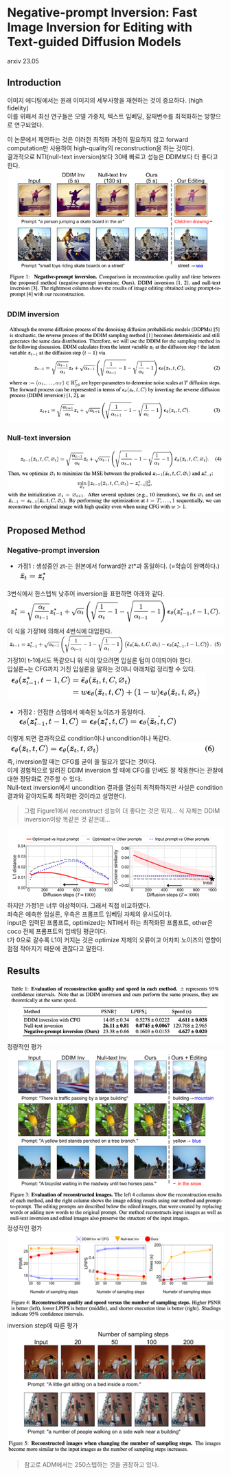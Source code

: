 Negative-prompt Inversion: Fast Image Inversion for Editing with Text-guided Diffusion Models
===
arxiv 23.05  

## Introduction  
이미지 에디팅에서는 원래 이미지의 세부사항을 재현하는 것이 중요하다. (high fidelity)  
이를 위해서 최신 연구들은 모델 가중치, 텍스트 임베딩, 잠재변수를 최적화하는 방향으로 연구되었다.

이 논문에서 제안하는 것은 이러한 최적화 과정이 필요하지 않고 forward computation만 사용하여 high-quality의 reconstruction을 하는 것이다.  
결과적으로 NTI(null-text inversion)보다 30배 빠르고 성능은 DDIM보다 더 좋다고 한다.  
![img.png](img.png)  

### DDIM inversion        
![img_1.png](img_1.png)  
### Null-text inversion
![img_2.png](img_2.png)  

## Proposed Method  
### Negative-prompt inversion  
* 가정1 : 생성중인 zt-는 원본에서 forward한 zt*과 동일하다. (=학습이 완벽하다.)  
    ![img_3.png](img_3.png)  

3번식에서 한스텝씩 낮추어 inversion을 표현하면 아래와 같다.  
![img_4.png](img_4.png)  
이 식을 가정1에 의해서 4번식에 대입한다.  
![img_5.png](img_5.png)  
가정1이 t-1에서도 똑같으니 위 식이 맞으려면 입실론 텀이 0이되어야 한다.  
입실론~는 CFG까지 거친 입실론을 말하는 것이니 아래처럼 정리할 수 있다.  
![img_6.png](img_6.png)   

* 가정2 : 인접한 스텝에서 예측된 노이즈가 동일하다.  
    ![img_7.png](img_7.png)    

이렇게 되면 결과적으로 condition이나 uncondition이나 똑같다.  
![img_8.png](img_8.png)  
즉, inversion할 때는 CFG를 굳이 쓸 필요가 없다는 것이다.  
이게 경험적으로 알려진 DDIM inversion 할 때에 CFG를 안써도 잘 작동한다는 관찰에 대한 정당화로 간주할 수 있다.  
Null-text inversion에서 uncondition 결과를 열심히 최적화하지만 사실은 condition 결과와 같아지도록 최적화한 것이라고 설명한다.  
> 그럼 Figure1에서 reconstruct 성능이 더 좋다는 것은 뭐지...
> 식 자체는 DDIM inversion이랑 똑같은 것 같은데...  

![img_13.png](img_13.png)  
하지만 가정1은 너무 이상적이다. 그래서 직접 비교하였다.  
좌측은 예측한 입실론, 우측은 프롬프트 임베딩 자체의 유사도이다.  
input은 입력된 프롬프트, optimized는 NTI에서 하는 최적화된 프롬프트, other은 coco 전체 프롬프트의 임베딩 평균이다.  
t가 0으로 갈수록 L1이 커지는 것은 optimize 자체의 오류이고 어차피 노이즈의 영향이 점점 작아지기 때문에 괜찮다고 말한다.  
   
## Results   
![img_9.png](img_9.png)  
정량적인 평가  
![img_10.png](img_10.png)  
정성적인 평가  
![img_11.png](img_11.png)  
inversion step에 따른 평가  
![img_12.png](img_12.png)   
> 참고로 ADM에서는 250스텝하는 것을 권장하고 있다.  
